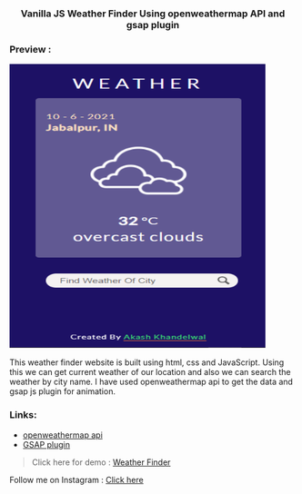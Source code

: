 <div align="center">

<h3>Vanilla JS Weather Finder Using openweathermap API and gsap plugin </h3>

</div>

### Preview :

<img src="Weather.png" width='450' height='500'>

<p>This weather finder website is built using html, css and JavaScript. Using this we can get current weather of our location and also we can search the weather by city name. I have used openweathermap api to get the data and gsap js plugin for animation. </p>

### Links:
- [openweathermap api](https://openweathermap.org/api)
- [GSAP plugin](https://greensock.com/gsap/)

> Click here for demo : [Weather Finder](https://akashkhandelwal191.github.io/WeatherFinder/)


Follow me on Instagram : [Click here](https://www.instagram.com/)























